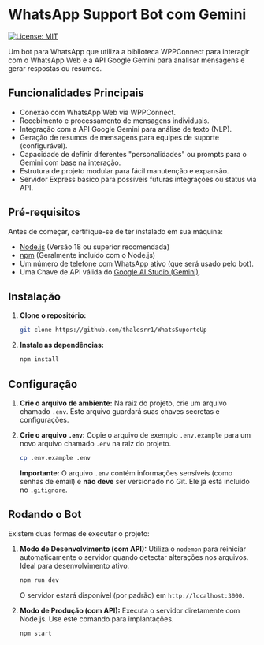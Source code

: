 # WhatsApp Support Bot com Gemini

[![License: MIT](https://img.shields.io/badge/License-MIT-yellow.svg)](https://opensource.org/licenses/MIT)

Um bot para WhatsApp que utiliza a biblioteca WPPConnect para interagir com o WhatsApp Web e a API Google Gemini para analisar mensagens e gerar respostas ou resumos.

## Funcionalidades Principais

*   Conexão com WhatsApp Web via WPPConnect.
*   Recebimento e processamento de mensagens individuais.
*   Integração com a API Google Gemini para análise de texto (NLP).
*   Geração de resumos de mensagens para equipes de suporte (configurável).
*   Capacidade de definir diferentes "personalidades" ou prompts para o Gemini com base na interação.
*   Estrutura de projeto modular para fácil manutenção e expansão.
*   Servidor Express básico para possíveis futuras integrações ou status via API.

## Pré-requisitos

Antes de começar, certifique-se de ter instalado em sua máquina:

*   [Node.js](https://nodejs.org/) (Versão 18 ou superior recomendada)
*   [npm](https://www.npmjs.com/) (Geralmente incluído com o Node.js)
*   Um número de telefone com WhatsApp ativo (que será usado pelo bot).
*   Uma Chave de API válida do [Google AI Studio (Gemini)](https://aistudio.google.com/app/apikey).

## Instalação

1.  **Clone o repositório:**
    ```bash
    git clone https://github.com/thalesrr1/WhatsSuporteUp
    ```

2.  **Instale as dependências:**
    ```bash
    npm install
    ```

## Configuração

1.  **Crie o arquivo de ambiente:**
    Na raiz do projeto, crie um arquivo chamado `.env`. Este arquivo guardará suas chaves secretas e configurações.

2.  **Crie o arquivo `.env`:**
    Copie o arquivo de exemplo `.env.example` para um novo arquivo chamado `.env` na raiz do projeto.
    ```bash
    cp .env.example .env
    ```
    **Importante:** O arquivo `.env` contém informações sensíveis (como senhas de email) e **não deve** ser versionado no Git. Ele já está incluído no `.gitignore`.
    

## Rodando o Bot

Existem duas formas de executar o projeto:

1.  **Modo de Desenvolvimento (com API):**
    Utiliza o `nodemon` para reiniciar automaticamente o servidor quando detectar alterações nos arquivos. Ideal para desenvolvimento ativo.
    ```bash
    npm run dev
    ```
    O servidor estará disponível (por padrão) em `http://localhost:3000`.

2.  **Modo de Produção (com API):**
    Executa o servidor diretamente com Node.js. Use este comando para implantações.
    ```bash
    npm start
    ```
